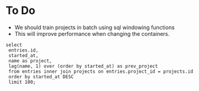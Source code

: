 # To Do

 * We should train projects in batch using sql windowing functions
 * This will improve performance when changing the containers.

```
select 
 entries.id,
 started_at,
 name as project,
 lag(name, 1) over (order by started_at) as prev_project 
 from entries inner join projects on entries.project_id = projects.id 
 order by started_at DESC 
 limit 100;
```
